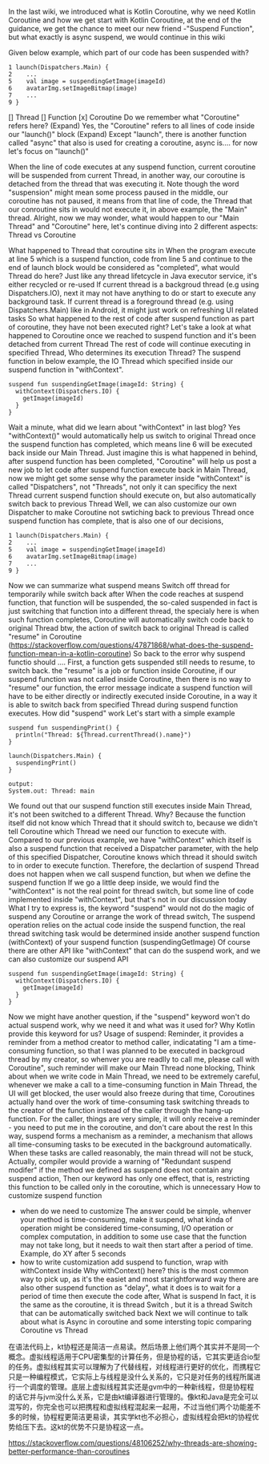 In the last wiki, we introduced what is Kotlin Coroutine, why we need Kotlin Coroutine and how we get start with Kotlin Coroutine, at the end of the guidance, we get the chance to meet our new friend -"Suspend Function", but what exactly is async suspend, we would continue in this wiki

Given below example, which part of our code has been suspended with?
```
1 launch(Dispatchers.Main) {
2    ...
5    val image = suspendingGetImage(imageId)
6    avatarImg.setImageBitmap(image)
7    ...
9 }
```
[] Thread
[] Function
[x] Coroutine
Do we remember what "Coroutine" refers here? 
(Expand) Yes, the "Coroutine" refers to all lines of code inside our "launch()" block
(Expand) Except "launch", there is another function called "async" that also is used for creating a coroutine, async is.... for now let's focus on "launch()"

When the line of code executes at any suspend function, current coroutine will be suspended from current Thread, in another way, our coroutine is detached from the thread that was executing it. Note though the word "suspension" might mean some process paused in the middle,  our coroutine has not paused, it means from that line of code, the Thread that our conroutine sits in would not execute it, in above example, the "Main" thread. Alright, now we may wonder, what would happen to our "Main Thread" and "Coroutine" here, let's continue diving into 2 different aspects: Thread vs Coroutine

What happened to Thread that coroutine sits in
When the program execute at line 5 which is a suspend function, code from line 5 and continue to the end of launch block would be considered as "completed", what would Thread do here?
Just like any thread lifetcycle in Java executor service, it's either recycled or re-used
If current thread is a backgroud thread (e.g using Dispatchers.IO), next it may not have anything to do or start to execute any background task.
If current thread is a foreground thread (e.g. using Dispatchers.Main) like in Android, it might just work on refreshing UI related tasks
So what happened to the rest of code after suspend function as part of coroutine, they have not been executed right? Let's take a look at what happened to Coroutine once we reached to suspend function and it's been detached from current Thread
The rest of code will continue executing in specified Thread, 
Who determines its execution Thread? The suspend function
in below example, the IO Thread which specified inside our suspend function in "withContext". 

```
suspend fun suspendingGetImage(imageId: String) {
  withContext(Dispatchers.IO) {
    getImage(imageId)
  }
}
```
Wait a minute, what did we learn about "withContext" in last blog? Yes "withContext()" would automatically help us switch to original Thread once the suspend function has completed, which means line 6 will be executed back inside our Main Thread. 
Just imagine this is what happened in behind, after suspend function has been completed, "Coroutine" will help us post a new job to let code after suspend function execute back in Main Thread, now we might get some sense why the parameter inside "withContext" is called "Dispatchers", not "Threads", not only it can specificy the next Thread current suspend function should execute on, but also automatically switch back to previous Thread
Well, we can also customize our own Dispatcher to make Coroutine not swtiching back to previous Thread once suspend function has complete, that is also one of our decisions, 

```
1 launch(Dispatchers.Main) {
2    ...
5    val image = suspendingGetImage(imageId)
6    avatarImg.setImageBitmap(image)
7    ...
9 }
```
Now we can summarize what suspend means
Switch off thread for temporarily while switch back after 
When the code reaches at suspend function, that function will be suspended, the so-caled suspended in fact is just switching that function into a different thread, the specialy here is when such function completes, Coroutine will automatically switch code back to original Thread
btw, the action of switch back to original Thread is called "resume" in Coroutine (https://stackoverflow.com/questions/47871868/what-does-the-suspend-function-mean-in-a-kotlin-coroutine)
So back to the error why suspend functio should ....
First, a function gets suspended still needs to resume, to switch back. the "resume" is a job or function inside Coroutine, if our suspend function was not called inside Coroutine, then there is no way to "resume" our function, the error message indicate a suspend function will have to be either directly or indirectly executed inside Coroutine, in a way it is able to switch back from specified Thread during suspend function executes.
How did "suspend" work
Let's start with a simple example
```
suspend fun suspendingPrint() {
  println("Thread: ${Thread.currentThread().name}")
}

launch(Dispatchers.Main) {
  suspendingPrint()
}

output:
System.out: Thread: main
```
We found out that our suspend function still executes inside Main Thread, it's not been switched to a different Thread. Why? Because the function itself did not know which Thread that it should switch to, because we didn't tell Coroutine which Thread we need our function to execute with.
Compared to our previous example, we have "withContext" which itself is also a suspend function that received a Dispatcher parameter, with the help of this specified Dispatcher, Coroutine knows which thread it should switch to in order to execute function. Therefore, the declartion of suspend Thread does not happen when we call suspend function, but when we define the suspend function
If we go a little deep inside, we would find the "withContext" is not the real point for thread switch, but some line of code implemented inside "withContext", but that's not in our discussion today
What I try to express is, the keyword "suspend" would not do the magic of suspend any Coroutine or arrange the work of thread switch, The suspend operation relies on the actual code inside the suspend function, the real thread switching task would be determined inside another suspend function (withContext) of your suspend function (suspendingGetImage)
Of course there are other API like "withContext" that can do the suspend  work, and we can also customize our suspend API
```
suspend fun suspendingGetImage(imageId: String) {
  withContext(Dispatchers.IO) {
    getImage(imageId)
  }
}
```
Now we might have another question, if the "suspend" keyword won't do actual suspend work, why we need it and what was it used for? Why Kotlin provide this keyword for us?
Usage of suspend: Reminder, it provides a reminder from a method creator to method caller, indicatating "I am a time-consuming function, so that I was planned to be executed in backgroud thread by my creator, so whenver you are readlly to call me, please call with Coroutine", such reminder will make our Main Thread none blocking, 
Think about when we write code in Main Thread, we need to be extremely careful, whenever we make a call to a time-consuming function in Main Thread, the UI will get blocked, the user would also freeze during that time, Coroutines actually hand over the work of time-consuming task switching threads to the creator of the function instead of the caller through the hang-up function.
For the caller, things are very simple, it will only receive a reminder - you need to put me in the coroutine, and don't care about the rest
In this way, suspend forms a mechanism as a reminder, a mechanism that allows all time-consuming tasks to be executed in the background automatically. When these tasks are called reasonably, the main thread will not be stuck, 
Actually, compiler would provide a warning of "Redundant suspend modifer" if the method we defined as suspend does not contain any suspend action, Then our keyword has only one effect, that is, restricting this function to be called only in the coroutine, which is unnecessary
How to customize suspend function
- when do we need to customize
The answer could be simple, whenver your method is time-consuming, make it suspend, what kinda of operation might be considered time-consuming, I/O operation or complex computation, in addition to some use case that the function may not take long, but it needs to wait then start after a period of time. Example, do XY after 5 seconds
- how to write customization
add suspend to function, wrap with withContext inside
Why withContext() here?
this is the most common way to pick up, as it's the easiet and most starightforward way
there are also other suspend function as "delay", what it does is to wait for a period of time then execute the code after, 
What is suspend
In fact, it is the same as the coroutine, it is thread Switch , but it is a thread Switch that can be automatically switched back
Next we will continue to talk about what is Async in coroutine and some intersting topic comparing Coroutine vs Thread



在语法代码上，kt协程还是简洁一点易读。然后场景上他们两个其实并不是同一个概念。虚拟线程适用于CPU密集型的计算任务，但是协程的话，它其实更适合io型的任务。虚拟线程其实可以理解为了代替线程，对线程进行更好的优化，而携程它只是一种编程模式，它实际上与线程是没什么关系的，它只是对任务的线程所属进行一个调度的管理。底层上虚拟线程其实还是gvm中的一种新线程，但是协程程的话它并与jvm没什么关系，它是由kt编译器进行管理的。像kt和Java是完全可以混写的，你完全也可以把携程和虚拟线程混起来一起用，不过当他们两个功能差不多的时候，协程程更简洁更易读，其实学kt也不必担心，虚拟线程会把kt的协程优势给压下去。这kt的优势不只是协程这一点。

https://stackoverflow.com/questions/48106252/why-threads-are-showing-better-performance-than-coroutines
<!--stackedit_data:
eyJoaXN0b3J5IjpbNDg4MjM1NjM0LC0yMDY2MDExNzEzLC00ND
k5MDM4MzYsLTE5NzcxOTMwMDAsLTE4NDQwODYyNDUsLTExNTky
NTExODYsMjI3OTE2OTI3LC01MDY0ODI5MDcsMTc1MDM0OTUxMl
19
-->